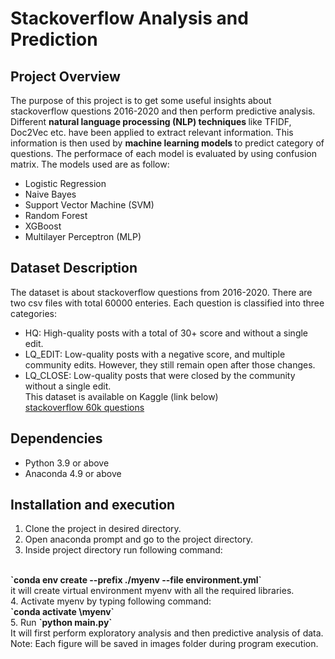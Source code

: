 # Stackoverflow Analysis and Prediction
## Project Overview
The purpose of this project is to get some useful insights about stackoverflow questions 2016-2020 and then perform predictive analysis. Different <b> natural language processing (NLP) techniques </b> like TFIDF, Doc2Vec etc. have been applied to extract relevant information. This information is then used by <b>machine learning models </b> to predict category of questions. The performace of each model is evaluated by using confusion matrix. The models used are as follow:
* Logistic Regression
* Naive Bayes
* Support Vector Machine (SVM)
* Random Forest
* XGBoost
* Multilayer Perceptron (MLP)
## Dataset Description
The dataset is about stackoverflow questions from 2016-2020. There are two csv files with total 60000 enteries. Each question is classified into three categories:
* HQ: High-quality posts with a total of 30+ score and without a single edit.
* LQ_EDIT: Low-quality posts with a negative score, and multiple community edits. However, they still remain open after those changes.
* LQ_CLOSE: Low-quality posts that were closed by the community without a single edit. </br>
This dataset is available on Kaggle (link below) </br>
[stackoverflow 60k questions](https://www.kaggle.com/imoore/60k-stack-overflow-questions-with-quality-rate) 
## Dependencies
* Python 3.9 or above
* Anaconda 4.9 or above
## Installation and execution
1. Clone the project in desired directory.
2. Open anaconda prompt and go to the project directory.
3. Inside project directory run following command: 
</br>
<b>`conda env create --prefix ./myenv --file environment.yml`</b>
</br> 
it will create virtual environment myenv with all the required libraries.
</br>
4. Activate myenv by typing following command:
</br>
<b>`conda activate <complete path to project directory>\myenv` </b>
</br>
5. Run <b>`python main.py`</b>
</br>
It will first perform exploratory analysis and then predictive analysis of data.
</br>
Note: Each figure will be saved in images folder during program execution.
